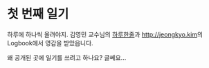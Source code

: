 # 첫 번째 일기

하루에 하나씩 올려야지. 김영민 교수님의 [하루한줄](http://polisci.snu.ac.kr/bbs/zboard.php?id=kimym_dayone)과 <http://jeongkyo.kim>의 Logbook에서 영감을 받았읍니다.

왜 공개된 곳에 일기를 쓰려고 하나요? 글쎄요...
